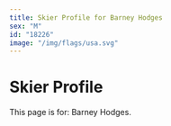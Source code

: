 ```yaml
---
title: Skier Profile for Barney Hodges
sex: "M"
id: "18226"
image: "/img/flags/usa.svg" 
---
```


# Skier Profile

This page is for: Barney Hodges.
    